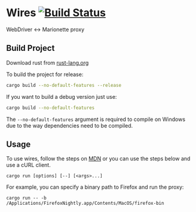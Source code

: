 # Wires [![Build Status](https://travis-ci.org/jgraham/wires.svg?branch=master)](https://travis-ci.org/jgraham/wires)

WebDriver <-> Marionette proxy

## Build Project

Download rust from [rust-lang.org](https://www.rust-lang.org/)

To build the project for release:

```bash
cargo build --no-default-features --release
```

If you want to build a debug version just use:

```bash
cargo build --no-default-features
```
The `--no-default-features` argument is required to compile on Windows due to the
 way dependencies need to be compiled.
## Usage

To use wires, follow the steps on [MDN](https://developer.mozilla.org/en-US/docs/Mozilla/QA/Marionette/WebDriver) or you can use the steps below and use a cURL client.

```
cargo run [options] [--] [<args>...]
```

For example, you can specify a binary path to Firefox and run the proxy:

```
cargo run -- -b /Applications/FirefoxNightly.app/Contents/MacOS/firefox-bin
```
